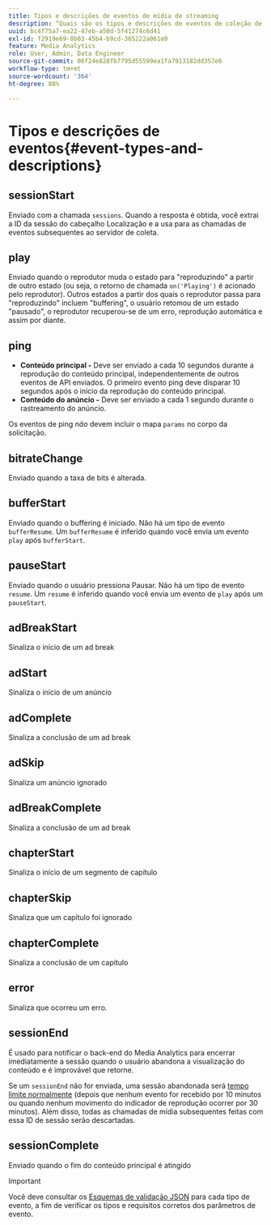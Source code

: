 ```yaml
---
title: Tipos e descrições de eventos de mídia de streaming
description: “Quais são os tipos e descrições de eventos de coleção de mídia? ”
uuid: bc4f75a7-ea22-47eb-a50d-5f41274c6d41
exl-id: f2919e69-8b03-45b4-b9cd-365222a061e0
feature: Media Analytics
role: User, Admin, Data Engineer
source-git-commit: 06f24e828fb7795d55599ea1fa7913182dd357e6
workflow-type: tm+mt
source-wordcount: '364'
ht-degree: 88%

---
```


# Tipos e descrições de eventos{#event-types-and-descriptions}

## sessionStart

Enviado com a chamada `sessions`. Quando a resposta é obtida, você extrai a ID da sessão do cabeçalho Localização e a usa para as chamadas de eventos subsequentes ao servidor de coleta.

## play

Enviado quando o reprodutor muda o estado para &quot;reproduzindo&quot; a partir de outro estado (ou seja, o retorno de chamada `on('Playing')` é acionado pelo reprodutor). Outros estados a partir dos quais o reprodutor passa para &quot;reproduzindo&quot; incluem &quot;buffering&quot;, o usuário retomou de um estado &quot;pausado&quot;, o reprodutor recuperou-se de um erro, reprodução automática e assim por diante.

## ping

* **Conteúdo principal -** Deve ser enviado a cada 10 segundos durante a reprodução do conteúdo principal, independentemente de outros eventos de API enviados. O primeiro evento ping deve disparar 10 segundos após o início da reprodução do conteúdo principal.
* **Conteúdo do anúncio -** Deve ser enviado a cada 1 segundo durante o rastreamento do anúncio.

Os eventos de ping *não* devem incluir o mapa `params` no corpo da solicitação.

## bitrateChange

Enviado quando a taxa de bits é alterada.

## bufferStart

Enviado quando o buffering é iniciado. Não há um tipo de evento `bufferResume`. Um `bufferResume` é inferido quando você envia um evento `play` após `bufferStart`.

## pauseStart

Enviado quando o usuário pressiona Pausar. Não há um tipo de evento `resume`. Um `resume` é inferido quando você envia um evento de `play` após um `pauseStart`.

## adBreakStart

Sinaliza o início de um ad break

## adStart

Sinaliza o início de um anúncio

## adComplete

Sinaliza a conclusão de um ad break

## adSkip

Sinaliza um anúncio ignorado

## adBreakComplete

Sinaliza a conclusão de um ad break

## chapterStart

Sinaliza o início de um segmento de capítulo

## chapterSkip

Sinaliza que um capítulo foi ignorado

## chapterComplete

Sinaliza a conclusão de um capítulo

## error

Sinaliza que ocorreu um erro.

## sessionEnd

É usado para notificar o back-end do Media Analytics para encerrar imediatamente a sessão quando o usuário abandona a visualização do conteúdo e é improvável que retorne.

Se um `sessionEnd` não for enviada, uma sessão abandonada será [tempo limite normalmente](../mc-api-impl/mc-api-timeout.md) (depois que nenhum evento for recebido por 10 minutos ou quando nenhum movimento do indicador de reprodução ocorrer por 30 minutos). Além disso, todas as chamadas de mídia subsequentes feitas com essa ID de sessão serão descartadas.

## sessionComplete

Enviado quando o fim do conteúdo principal é atingido

>[!IMPORTANT]
>
>Você deve consultar os [Esquemas de validação JSON](mc-api-json-validation.md) para cada tipo de evento, a fim de verificar os tipos e requisitos corretos dos parâmetros de evento.

